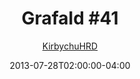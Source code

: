 ---
title: "Grafald #41"
type: "image"
date: 2013-07-28T02:00:00-04:00
draft: false
categories:
- blog
- projects
- grafald
image_path: "../img/2013/41.png"
alt_text: ""
is_subpage: true
author: "[KirbychuHRD](https://cohost.org/KirbychuHRD)"
---
